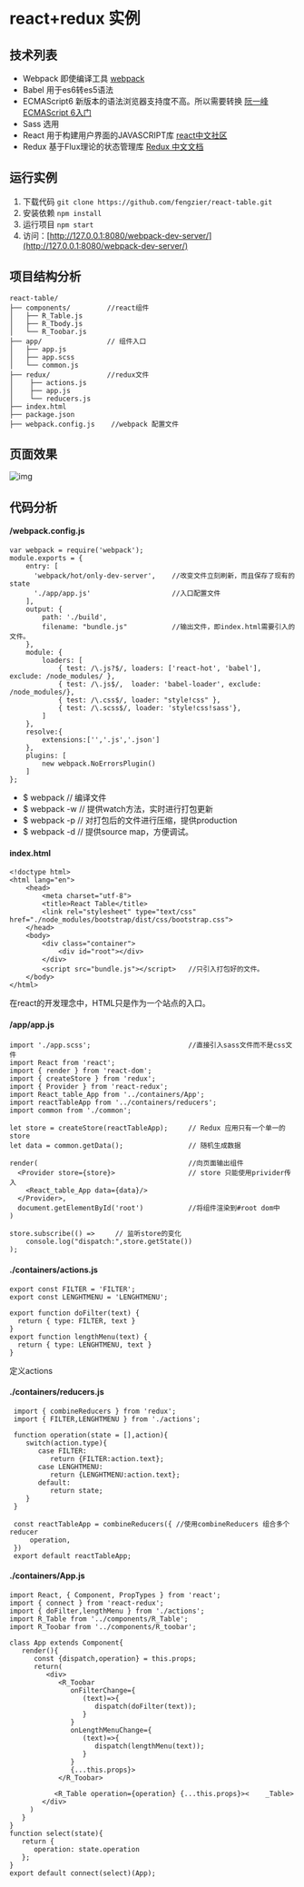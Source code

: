 # react+redux 实例

## 技术列表

   * Webpack      即使编译工具  [webpack][4]
   * Babel        用于es6转es5语法
   * ECMAScript6  新版本的语法浏览器支持度不高。所以需要转换  [阮一峰 ECMAScript 6入门][2]
   * Sass         选用 
   * React        用于构建用户界面的JAVASCRIPT库  [react中文社区][3]
   * Redux        基于Flux理论的状态管理库 [Redux 中文文档][5] 

   [2]: http://es6.ruanyifeng.com/
   [3]: http://www.reactjs.cn/react/docs/getting-started.html
   [4]: https://fakefish.github.io/react-webpack-cookbook/
   [5]: http://camsong.github.io/redux-in-chinese/index.html
    
## 运行实例
 1. 下载代码 `git clone https://github.com/fengzier/react-table.git`
 2. 安装依赖 `npm install`
 3. 运行项目 `npm start`
 4. 访问：[http://127.0.0.1:8080/webpack-dev-server/](http://127.0.0.1:8080/webpack-dev-server/)

## 项目结构分析
    react-table/           
    ├── components/         //react组件
    │   ├── R_Table.js       
    │   ├── R_Tbody.js
    │   └── R_Toobar.js
    ├── app/                // 组件入口            
    │   ├── app.js
    │   ├── app.scss
    │   └── common.js
    ├── redux/              //redux文件
    │    ├── actions.js
    │    ├── app.js
    │    └── reducers.js    
    ├── index.html
    ├── package.json
    ├── webpack.config.js    //webpack 配置文件

## 页面效果
![img](./img/table.png)

## 代码分析

#### /webpack.config.js
    
    var webpack = require('webpack');
    module.exports = {
        entry: [
          'webpack/hot/only-dev-server',    //改变文件立刻刷新，而且保存了现有的state
          './app/app.js'                    //入口配置文件
        ],
        output: {
            path: './build',                
            filename: "bundle.js"           //输出文件，即index.html需要引入的文件。
        },
        module: {
            loaders: [
                { test: /\.js?$/, loaders: ['react-hot', 'babel'], exclude: /node_modules/ },
                { test: /\.js$/,  loader: 'babel-loader', exclude: /node_modules/},
                { test: /\.css$/, loader: "style!css" },
                { test: /\.scss$/, loader: 'style!css!sass'},
            ]
        },
        resolve:{
            extensions:['','.js','.json']
        },
        plugins: [
            new webpack.NoErrorsPlugin()
        ]
    };
 
 + $ webpack    // 编译文件
 + $ webpack -w // 提供watch方法，实时进行打包更新
 + $ webpack -p // 对打包后的文件进行压缩，提供production
 + $ webpack -d // 提供source map，方便调试。

#### index.html

    <!doctype html>
    <html lang="en">
        <head>
            <meta charset="utf-8">
            <title>React Table</title>
            <link rel="stylesheet" type="text/css" href="./node_modules/bootstrap/dist/css/bootstrap.css">
        </head>
        <body>
            <div class="container">
                <div id="root"></div>            
            </div>        
            <script src="bundle.js"></script>   //只引入打包好的文件。
        </body>
    </html>

在react的开发理念中，HTML只是作为一个站点的入口。

    
#### /app/app.js

    import './app.scss';                        //直接引入sass文件而不是css文件
    import React from 'react';
    import { render } from 'react-dom';
    import { createStore } from 'redux';
    import { Provider } from 'react-redux';
    import React_table_App from '../containers/App';
    import reactTableApp from '../containers/reducers';
    import common from './common';
    
    let store = createStore(reactTableApp);     // Redux 应用只有一个单一的 store
    let data = common.getData();                // 随机生成数据
    
    render(                                     //向页面输出组件
      <Provider store={store}>                  // store 只能使用privider传入
        <React_table_App data={data}/>
      </Provider>,
      document.getElementById('root')           //将组件渲染到#root dom中
    )
    
    store.subscribe(() =>     // 监听store的变化
        console.log("dispatch:",store.getState())
    );

#### ./containers/actions.js

    export const FILTER = 'FILTER';
    export const LENGHTMENU = 'LENGHTMENU';

    export function doFilter(text) {
      return { type: FILTER, text }
    }
    export function lengthMenu(text) {
      return { type: LENGHTMENU, text }
    }
定义actions


#### ./containers/reducers.js

     import { combineReducers } from 'redux';
     import { FILTER,LENGHTMENU } from './actions';     
     
     function operation(state = [],action){
        switch(action.type){
           case FILTER:
              return {FILTER:action.text};
           case LENGHTMENU:
              return {LENGHTMENU:action.text};
           default:
              return state;
        }
     }
     
     const reactTableApp = combineReducers({ //使用combineReducers 组合多个reducer
         operation,
     })
     export default reactTableApp;


#### ./containers/App.js

    import React, { Component, PropTypes } from 'react';
    import { connect } from 'react-redux';
    import { doFilter,lengthMenu } from './actions';
    import R_Table from '../components/R_Table';
    import R_Toobar from '../components/R_toobar';
    
    class App extends Component{
       render(){
          const {dispatch,operation} = this.props;     
          return(
             <div>
                <R_Toobar            
                   onFilterChange={
                      (text)=>{
                         dispatch(doFilter(text));
                      }
                   }
                   onLengthMenuChange={
                      (text)=>{
                         dispatch(lengthMenu(text));
                      }
                   }
                   {...this.props}>
                </R_Toobar>

               <R_Table operation={operation} {...this.props}><    _Table>
            </div>               
         )
       }
    }
    function select(state){ 
       return {
          operation: state.operation
       };
    }
    export default connect(select)(App);

